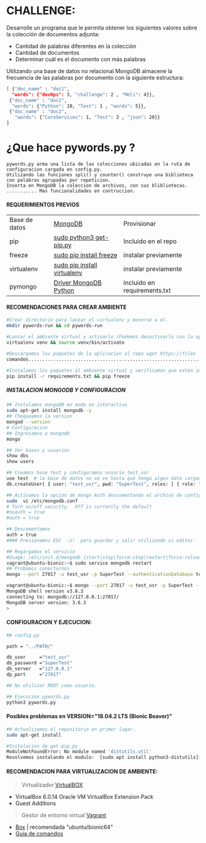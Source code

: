 # CHALLENGE: 
Desarrolle un programa que le permita obtener los siguientes valores sobre la colección de documentos adjunta:

- Cantidad de palabras diferentes en la colección
- Cantidad de documentos
- Determinar cuál es el documento con más palabras

Utilizando una base de datos no relacional MongoDB almacene la frecuencia de las palabras por documento con la siguiente estructura:
```sh
[ {"doc_name" : "doc1",
  "words": {"devOps": 3, "challenge": 2 , "Meli": 4}},
 {"doc_name" : "doc2",
  "words": {"Python": 10, "Test": 1 , "words": 5}},
 {"doc_name" : "doc2", 
   "words": {"CoreServices": 1, "Test": 2 , "json": 20}}
]
```
# ¿Que hace pywords.py ? 
    pywords.py arma una lista de las colecciones ubicadas en la ruta de configuracion cargada en config.py.
    Utilizando las funciones spli() y counter() construye una biblioteca con palabras agrupadas por repeticion.
    Inserta en MongoDB la coleccion de archivos, con sus blibliotecas.
    ........... Mas funcionalidades en contruccion.

#### REQUERIMIENTOS PREVIOS 
||||
|--|---|--|
| Base de datos| [MongoDB](https://docs.mongodb.com/manual/installation/)| Provisionar
| pip | [sudo python3  get-pip.py](https://bootstrap.pypa.io/get-pip.py) | Incluido en el repo
|freeze|[sudo pip install freeze](https://pip.pypa.io/en/stable/reference/pip_freeze/)| instalar previamente
| virtualenv |[sudo pip install virtualenv](https://virtualenv.pypa.io/en/latest/userguide/) | instalar previamente
| pymongo | [Driver MongoDB Python](https://docs.mongodb.com/ecosystem/drivers/pymongo/) | incluido en requirements.txt

#### RECOMENDACIONES PARA CREAR AMBIENTE
```sh
#Crear directorio para lanzar el virtualenv y moverse a el.
mkdir pywords-run && cd pywords-run

#Lanzar el ambiente virtual y activarlo (Podemos desactivarlo con la opcion deactivate)
virtualenv venv && source venv/bin/activate  

#Descargamos los paquetes de la aplicacion al repo wget https://files  .
comandos................................................................

#Instalamos los paquetes al ambiente virtual y verificamos que esten instalados.
pip install -r requirements.txt && pip freeze
```
##### INSTALACION MONGODB Y CONFIGURACION
```sh
## Instalamos mongoDB en modo no interactivo
sudo apt-get install mongodb -y
## Chequeamos la version
mongod --version
# Configuracion
## Ingresamos a mongodb
mongo

## Ver bases y usuarios
show dbs 
show users

## Creamos base test y configuramos usuario test_usr
use test  # la base de datos no se ve hasta que tenga algun dato cargado
db.createUser( { user: "test_usr", pwd: "SuperTest", roles: [ { role: "readWrite", db: "test" } ] });

## Activamos la opcion de mongo Auth descomentando el archivo de configuracion
sudo  vi /etc/mongodb.conf
# Turn on/off security.  Off is currently the default
#noauth = true
#auth = true

## Descomentamos
auth = true
#### Presionamos ESC  :x!  para guardar y salir utilizando vi editor.

## Regargamos el servicio 
#Usage: /etc/init.d/mongodb {start|stop|force-stop|restart|force-reload|status}
vagrant@ubuntu-bionic:~$ sudo service mongodb restart
## Probamos conectarnos
mongo --port 27017 -u test_usr -p SuperTest --authenticationDatabase test

vagrant@ubuntu-bionic:~$ mongo --port 27017 -u test_usr -p SuperTest --authenticationDatabase test
MongoDB shell version v3.6.3
connecting to: mongodb://127.0.0.1:27017/
MongoDB server version: 3.6.3
>

```

#### CONFIGURACION Y EJECUCION:
```sh
## config.py

path = "../PATH/"

db_user     ="test_usr"
db_password ="SuperTest"
db_server   ="127.0.0.1"
dp_port     ="27017"

## No utilizar ROOT como usuario.

```
```sh
## Ejecucion pywords.py
python3 pywords.py

```
#### Posibles problemas en VERSION="18.04.2 LTS (Bionic Beaver)"
```sh
## Actualizamos el repositorio en primer lugar.
sudo apt-get install 

#Instalacion de get-pip.py
ModuleNotFoundError: No module named 'distutils.util'
Resolvemos instalando el modulo:  [sudo apt install python3-distutils](https://github.com/pypa/get-pip/issues/44)
```
#### RECOMENDACION PARA VIRTUALIZACION DE AMBIENTE:
> Virtualizador [VirtualBOX](https://www.virtualbox.org/wiki/Downloads) 
-	VirtualBox 6.0.14 Oracle VM VirtualBox Extension Pack
-	Guest Additions

> Gestor de entorno virtual [Vagrant](https://www.vagrantup.com/intro/index.html)
-	[Box](https://app.vagrantup.com/ubuntu/boxes/bionic64) | recomendada "ubuntu/bionic64"
-	[Guia de comandos](https://www.vagrantup.com/docs/index.html)
